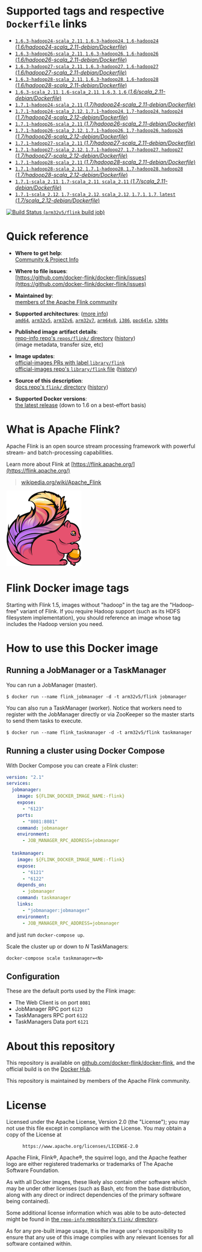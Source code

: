 <!--

********************************************************************************

WARNING:

    DO NOT EDIT "flink/README.md"

    IT IS AUTO-GENERATED

    (from the other files in "flink/" combined with a set of templates)

********************************************************************************

-->

# Supported tags and respective `Dockerfile` links

-	[`1.6.3-hadoop24-scala_2.11`, `1.6.3-hadoop24`, `1.6-hadoop24` (*1.6/hadoop24-scala_2.11-debian/Dockerfile*)](https://github.com/docker-flink/docker-flink/blob/dfabae57c6e9ea2161ce44fc3644c563d7b05e98/1.6/hadoop24-scala_2.11-debian/Dockerfile)
-	[`1.6.3-hadoop26-scala_2.11`, `1.6.3-hadoop26`, `1.6-hadoop26` (*1.6/hadoop26-scala_2.11-debian/Dockerfile*)](https://github.com/docker-flink/docker-flink/blob/dfabae57c6e9ea2161ce44fc3644c563d7b05e98/1.6/hadoop26-scala_2.11-debian/Dockerfile)
-	[`1.6.3-hadoop27-scala_2.11`, `1.6.3-hadoop27`, `1.6-hadoop27` (*1.6/hadoop27-scala_2.11-debian/Dockerfile*)](https://github.com/docker-flink/docker-flink/blob/dfabae57c6e9ea2161ce44fc3644c563d7b05e98/1.6/hadoop27-scala_2.11-debian/Dockerfile)
-	[`1.6.3-hadoop28-scala_2.11`, `1.6.3-hadoop28`, `1.6-hadoop28` (*1.6/hadoop28-scala_2.11-debian/Dockerfile*)](https://github.com/docker-flink/docker-flink/blob/dfabae57c6e9ea2161ce44fc3644c563d7b05e98/1.6/hadoop28-scala_2.11-debian/Dockerfile)
-	[`1.6.3-scala_2.11`, `1.6-scala_2.11`, `1.6.3`, `1.6` (*1.6/scala_2.11-debian/Dockerfile*)](https://github.com/docker-flink/docker-flink/blob/dfabae57c6e9ea2161ce44fc3644c563d7b05e98/1.6/scala_2.11-debian/Dockerfile)
-	[`1.7.1-hadoop24-scala_2.11` (*1.7/hadoop24-scala_2.11-debian/Dockerfile*)](https://github.com/docker-flink/docker-flink/blob/acb3bd1e9f1795d236636e0fce11a10f0aab5593/1.7/hadoop24-scala_2.11-debian/Dockerfile)
-	[`1.7.1-hadoop24-scala_2.12`, `1.7.1-hadoop24`, `1.7-hadoop24`, `hadoop24` (*1.7/hadoop24-scala_2.12-debian/Dockerfile*)](https://github.com/docker-flink/docker-flink/blob/acb3bd1e9f1795d236636e0fce11a10f0aab5593/1.7/hadoop24-scala_2.12-debian/Dockerfile)
-	[`1.7.1-hadoop26-scala_2.11` (*1.7/hadoop26-scala_2.11-debian/Dockerfile*)](https://github.com/docker-flink/docker-flink/blob/acb3bd1e9f1795d236636e0fce11a10f0aab5593/1.7/hadoop26-scala_2.11-debian/Dockerfile)
-	[`1.7.1-hadoop26-scala_2.12`, `1.7.1-hadoop26`, `1.7-hadoop26`, `hadoop26` (*1.7/hadoop26-scala_2.12-debian/Dockerfile*)](https://github.com/docker-flink/docker-flink/blob/acb3bd1e9f1795d236636e0fce11a10f0aab5593/1.7/hadoop26-scala_2.12-debian/Dockerfile)
-	[`1.7.1-hadoop27-scala_2.11` (*1.7/hadoop27-scala_2.11-debian/Dockerfile*)](https://github.com/docker-flink/docker-flink/blob/acb3bd1e9f1795d236636e0fce11a10f0aab5593/1.7/hadoop27-scala_2.11-debian/Dockerfile)
-	[`1.7.1-hadoop27-scala_2.12`, `1.7.1-hadoop27`, `1.7-hadoop27`, `hadoop27` (*1.7/hadoop27-scala_2.12-debian/Dockerfile*)](https://github.com/docker-flink/docker-flink/blob/acb3bd1e9f1795d236636e0fce11a10f0aab5593/1.7/hadoop27-scala_2.12-debian/Dockerfile)
-	[`1.7.1-hadoop28-scala_2.11` (*1.7/hadoop28-scala_2.11-debian/Dockerfile*)](https://github.com/docker-flink/docker-flink/blob/acb3bd1e9f1795d236636e0fce11a10f0aab5593/1.7/hadoop28-scala_2.11-debian/Dockerfile)
-	[`1.7.1-hadoop28-scala_2.12`, `1.7.1-hadoop28`, `1.7-hadoop28`, `hadoop28` (*1.7/hadoop28-scala_2.12-debian/Dockerfile*)](https://github.com/docker-flink/docker-flink/blob/acb3bd1e9f1795d236636e0fce11a10f0aab5593/1.7/hadoop28-scala_2.12-debian/Dockerfile)
-	[`1.7.1-scala_2.11`, `1.7-scala_2.11`, `scala_2.11` (*1.7/scala_2.11-debian/Dockerfile*)](https://github.com/docker-flink/docker-flink/blob/acb3bd1e9f1795d236636e0fce11a10f0aab5593/1.7/scala_2.11-debian/Dockerfile)
-	[`1.7.1-scala_2.12`, `1.7-scala_2.12`, `scala_2.12`, `1.7.1`, `1.7`, `latest` (*1.7/scala_2.12-debian/Dockerfile*)](https://github.com/docker-flink/docker-flink/blob/acb3bd1e9f1795d236636e0fce11a10f0aab5593/1.7/scala_2.12-debian/Dockerfile)

[![Build Status](https://doi-janky.infosiftr.net/job/multiarch/job/arm32v5/job/flink/badge/icon) (`arm32v5/flink` build job)](https://doi-janky.infosiftr.net/job/multiarch/job/arm32v5/job/flink/)

# Quick reference

-	**Where to get help**:  
	[Community & Project Info](https://flink.apache.org/community.html)

-	**Where to file issues**:  
	[https://github.com/docker-flink/docker-flink/issues](https://github.com/docker-flink/docker-flink/issues)

-	**Maintained by**:  
	[members of the Apache Flink community](https://github.com/docker-flink/docker-flink)

-	**Supported architectures**: ([more info](https://github.com/docker-library/official-images#architectures-other-than-amd64))  
	[`amd64`](https://hub.docker.com/r/amd64/flink/), [`arm32v5`](https://hub.docker.com/r/arm32v5/flink/), [`arm32v6`](https://hub.docker.com/r/arm32v6/flink/), [`arm32v7`](https://hub.docker.com/r/arm32v7/flink/), [`arm64v8`](https://hub.docker.com/r/arm64v8/flink/), [`i386`](https://hub.docker.com/r/i386/flink/), [`ppc64le`](https://hub.docker.com/r/ppc64le/flink/), [`s390x`](https://hub.docker.com/r/s390x/flink/)

-	**Published image artifact details**:  
	[repo-info repo's `repos/flink/` directory](https://github.com/docker-library/repo-info/blob/master/repos/flink) ([history](https://github.com/docker-library/repo-info/commits/master/repos/flink))  
	(image metadata, transfer size, etc)

-	**Image updates**:  
	[official-images PRs with label `library/flink`](https://github.com/docker-library/official-images/pulls?q=label%3Alibrary%2Fflink)  
	[official-images repo's `library/flink` file](https://github.com/docker-library/official-images/blob/master/library/flink) ([history](https://github.com/docker-library/official-images/commits/master/library/flink))

-	**Source of this description**:  
	[docs repo's `flink/` directory](https://github.com/docker-library/docs/tree/master/flink) ([history](https://github.com/docker-library/docs/commits/master/flink))

-	**Supported Docker versions**:  
	[the latest release](https://github.com/docker/docker-ce/releases/latest) (down to 1.6 on a best-effort basis)

# What is Apache Flink?

Apache Flink is an open source stream processing framework with powerful stream- and batch-processing capabilities.

Learn more about Flink at [https://flink.apache.org/](https://flink.apache.org/)

> [wikipedia.org/wiki/Apache_Flink](https://en.wikipedia.org/wiki/Apache_Flink)

![logo](https://raw.githubusercontent.com/docker-library/docs/71398f44551617e3934a86b4b7a3c770ae093b59/flink/logo.png)

# Flink Docker image tags

Starting with Flink 1.5, images without "hadoop" in the tag are the "Hadoop-free" variant of Flink. If you require Hadoop support (such as its HDFS filesystem implementation), you should reference an image whose tag includes the Hadoop version you need.

# How to use this Docker image

## Running a JobManager or a TaskManager

You can run a JobManager (master).

```console
$ docker run --name flink_jobmanager -d -t arm32v5/flink jobmanager
```

You can also run a TaskManager (worker). Notice that workers need to register with the JobManager directly or via ZooKeeper so the master starts to send them tasks to execute.

```console
$ docker run --name flink_taskmanager -d -t arm32v5/flink taskmanager
```

## Running a cluster using Docker Compose

With Docker Compose you can create a Flink cluster:

```yml
version: "2.1"
services:
  jobmanager:
    image: ${FLINK_DOCKER_IMAGE_NAME:-flink}
    expose:
      - "6123"
    ports:
      - "8081:8081"
    command: jobmanager
    environment:
      - JOB_MANAGER_RPC_ADDRESS=jobmanager

  taskmanager:
    image: ${FLINK_DOCKER_IMAGE_NAME:-flink}
    expose:
      - "6121"
      - "6122"
    depends_on:
      - jobmanager
    command: taskmanager
    links:
      - "jobmanager:jobmanager"
    environment:
      - JOB_MANAGER_RPC_ADDRESS=jobmanager
```

and just run `docker-compose up`.

Scale the cluster up or down to *N* TaskManagers:

```console
docker-compose scale taskmanager=<N>
```

## Configuration

These are the default ports used by the Flink image:

-	The Web Client is on port `8081`
-	JobManager RPC port `6123`
-	TaskManagers RPC port `6122`
-	TaskManagers Data port `6121`

# About this repository

This repository is available on [github.com/docker-flink/docker-flink](https://github.com/docker-flink/docker-flink), and the official build is on the [Docker Hub](https://hub.docker.com/_/flink/).

This repository is maintained by members of the Apache Flink community.

# License

Licensed under the Apache License, Version 2.0 (the "License"); you may not use this file except in compliance with the License. You may obtain a copy of the License at

	      https://www.apache.org/licenses/LICENSE-2.0

Apache Flink, Flink®, Apache®, the squirrel logo, and the Apache feather logo are either registered trademarks or trademarks of The Apache Software Foundation.

As with all Docker images, these likely also contain other software which may be under other licenses (such as Bash, etc from the base distribution, along with any direct or indirect dependencies of the primary software being contained).

Some additional license information which was able to be auto-detected might be found in [the `repo-info` repository's `flink/` directory](https://github.com/docker-library/repo-info/tree/master/repos/flink).

As for any pre-built image usage, it is the image user's responsibility to ensure that any use of this image complies with any relevant licenses for all software contained within.
